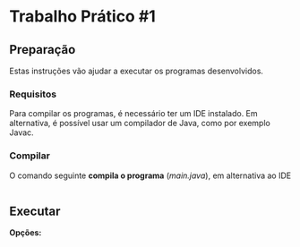 
# Trabalho Prático #1

##  Preparação
Estas instruções vão ajudar a executar os programas desenvolvidos.

### Requisitos
Para compilar os programas, é necessário ter um IDE instalado. Em alternativa, é possível usar um compilador de Java, como por exemplo Javac. 

### Compilar
O comando seguinte  **compila o programa** (*main.java*), em alternativa ao IDE 

```
```

## Executar

**Opções:**
```


```




